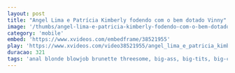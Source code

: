 ```yaml
---
layout: post
title: "Angel Lima e Patrícia Kimberly fodendo com o bem dotado Vinny"
image: '/thumbs/angel-lima-e-patricia-kimberly-fodendo-com-o-bem-dotado-vinny.jpg'
category: 'mobile'
embed: 'https://www.xvideos.com/embedframe/38521955'
play: 'https://www.xvideos.com/video38521955/angel_lima_e_patricia_kimberly_fodendo_com_o_bem_dotado_vinny'
duracao: 321
tags: 'anal blonde blowjob brunette threesome, big-ass, big-tits, big-cock, yoga, pau-grande, angel-lima, brad-montana, patty-kimberly, professora-gostosa, doutor-bumbum'
---
```

